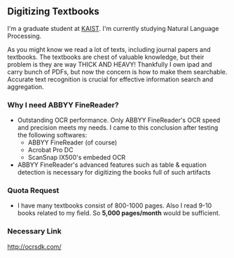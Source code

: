 ## Digitizing Textbooks

I'm a graduate student at [KAIST](http://www.kaist.ac.kr/html/en/index.html). I'm currently studying Natural Language Processing.

As you might know we read a lot of texts, including journal papers and textbooks. The textbooks are chest of valuable knowledge, but their problem is they are way THICK AND HEAVY! Thankfully I own ipad and carry bunch of PDFs, but now the concern is how to make them searchable. Accurate text recognition is crucial for effective information search and aggregation.

### Why I need ABBYY FineReader?

- Outstanding OCR performance. Only ABBYY FineReader's OCR speed and precision meets my needs. I came to this conclusion after testing the following softwares:
  - ABBYY FineReader (of course)
  - Acrobat Pro DC
  - ScanSnap IX500's embeded OCR
- ABBYY FineReader's advanced features such as table & equation detection is necessary for digitizing the books full of such artifacts

### Quota Request

- I have many textbooks consist of 800-1000 pages. Also I read 9-10 books related to my field. So **5,000 pages/month** would be sufficient. 


### Necessary Link
http://ocrsdk.com/
